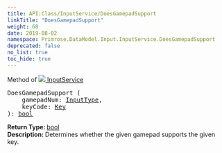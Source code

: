 ```yaml
---
title: API:Class/InputService/DoesGamepadSupport
linkTitle: "DoesGamepadSupport"
weight: 68
date: 2019-08-02
namespace: Primrose.DataModel.Input.InputService.DoesGamepadSupport
deprecated: false
no_list: true
toc_hide: true
---
```

Method of <a href="/docs/api-reference/Class/InputService"><img src="/icons/silk/controller.png"/>&nbsp;InputService</a>
<pre class="method-declaration">
DoesGamepadSupport (
    gamepadNum: <a class="type" href="/docs/api-reference/Enum/InputType">InputType</a>,
    keyCode: <a class="type" href="/docs/api-reference/Enum/Key">Key</a>
): <a class="type" href="/docs/api-reference/System/Primitives#boolean">bool</a></pre>
<b>Return Type: </b>
<a class="type" href="/docs/api-reference/System/Primitives#boolean">bool</a>
<br/>
<b>Description: </b>
Determines whether the given gamepad supports the given key.

